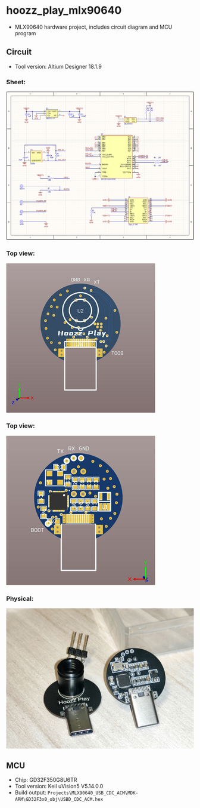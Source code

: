 # hoozz_play_mlx90640

* MLX90640 hardware project, includes circuit diagram and MCU program

## Circuit

* Tool version: Altium Designer 18.1.9

### Sheet:
![sheet](Images/mlx90640-pcb-sheet.png)

### Top view:
![top](Images/mlx90640-pcb-top.png)

### Top view:
![bottom](Images/mlx90640-pcb-bottom.png)

### Physical:
![physical](Images/mlx90640-pcb-physical.png)

## MCU

* Chip: GD32F350G8U6TR
* Tool version: Keil uVision5 V5.14.0.0
* Build output: `Projects\MLX90640_USB_CDC_ACM\MDK-ARM\GD32F3x0_obj\USBD_CDC_ACM.hex`
